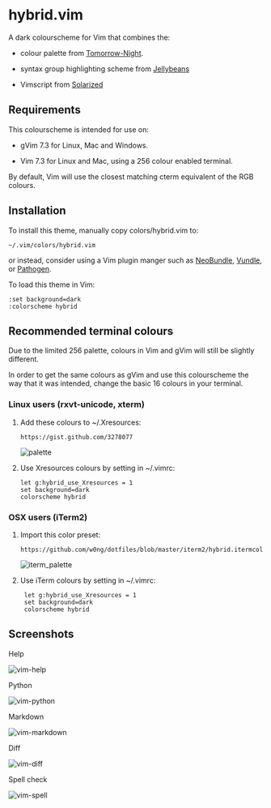 # hybrid.vim

A dark colourscheme for Vim that combines the:

-   colour palette from [Tomorrow-Night](https://github.com/chriskempson/vim-tomorrow-theme).

-   syntax group highlighting scheme from [Jellybeans](https://github.com/nanotech/jellybeans.vim)

-   Vimscript from [Solarized](https://github.com/altercation/vim-colors-solarized)

## Requirements

This colourscheme is intended for use on:

-   gVim 7.3 for Linux, Mac and Windows.

-   Vim 7.3 for Linux and Mac, using a 256 colour enabled terminal.

By default, Vim will use the closest matching cterm equivalent of the RGB
colours.

## Installation

To install this theme, manually copy colors/hybrid.vim to:

    ~/.vim/colors/hybrid.vim

or instead, consider using a Vim plugin manger such as
[NeoBundle](https://github.com/Shougo/neobundle.vim),
[Vundle](https://github.com/gmarik/Vundle.vim), or
[Pathogen](https://github.com/tpope/vim-pathogen).

To load this theme in Vim:

    :set background=dark
    :colorscheme hybrid

## Recommended terminal colours

Due to the limited 256 palette, colours in Vim and gVim will still be slightly
different.

In order to get the same colours as gVim and use this colourscheme
the way that it was intended, change the basic 16 colours in your terminal.

### Linux users (rxvt-unicode, xterm)

1.  Add these colours to ~/.Xresources:

        https://gist.github.com/3278077

    ![palette](http://dl.dropbox.com/u/23813887/Xresources-palette.png)

2.  Use Xresources colours by setting in ~/.vimrc:

        let g:hybrid_use_Xresources = 1
        set background=dark
        colorscheme hybrid

### OSX users (iTerm2)

1.  Import this color preset:

        https://github.com/w0ng/dotfiles/blob/master/iterm2/hybrid.itermcolors

    ![iterm_palette](http://i.imgur.com/wSWCyen.png)

2. Use iTerm colours by setting in ~/.vimrc:

        let g:hybrid_use_Xresources = 1
        set background=dark
        colorscheme hybrid

## Screenshots

Help

![vim-help](http://dl.dropbox.com/u/23813887/vim-help.png)

Python

![vim-python](http://dl.dropbox.com/u/23813887/vim-python.png)

Markdown

![vim-markdown](http://dl.dropbox.com/u/23813887/vim-markdown.png)

Diff

![vim-diff](http://dl.dropbox.com/u/23813887/vim-diff.png)

Spell check

![vim-spell](https://dl.dropboxusercontent.com/u/23813887/vim-spell.png)
